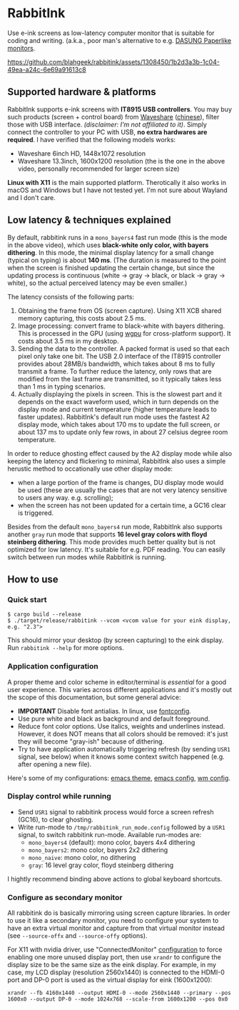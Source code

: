 # RabbitInk

Use e-ink screens as low-latency computer monitor that is suitable for coding and writing.
(a.k.a., poor man's alternative to e.g. [DASUNG Paperlike monitors](https://shop.dasung.com/products/dasung-e-ink-paperlike-hd-front-light-and-touch-13-3-monitor).

https://github.com/blahgeek/rabbitink/assets/1308450/1b2d3a3b-1c04-49ea-a24c-6e69a91613c8

## Supported hardware & platforms

RabbitInk supports e-ink screens with **IT8915 USB controllers**.
You may buy such products (screen + control board) from [Waveshare](https://www.waveshare.com/product/displays/e-paper.htm)
([chinese](https://www.waveshare.net/list.html?cat=288&sid=MjU5&sid2=NTU=&pno=1)), filter those with USB interface.
*(disclaimer: I'm not affiliated to it)*.
Simply connect the controller to your PC with USB, **no extra hardwares are required**.
I have verified that the following models works:

- Waveshare 6inch HD, 1448x1072 resolution
- Waveshare 13.3inch, 1600x1200 resolution (the is the one in the above video, personally recommended for larger screen size)

**Linux with X11** is the main supported platform. Therotically it also works in macOS and Windows but I have not tested yet.
I'm not sure about Wayland and I don't care.

## Low latency & techniques explained

By default, rabbitink runs in a `mono_bayers4` fast run mode (this is the mode in the above video),
which uses **black-white only color, with bayers dithering**.
In this mode, the minimal display latency for a small change (typical on typing) is about **140 ms**.
(The duration is measured to the point when the screen is finished updating the certain change,
but since the updating process is continuous (white -> gray -> black, or black -> gray -> white),
so the actual perceived latency may be even smaller.)

The latency consists of the following parts:

1. Obtaining the frame from OS (screen capture). Using X11 XCB shared memory capturing, this costs about 2.5 ms.
2. Image processing: convert frame to black-white with bayers dithering. This is processed in the GPU
(using [wgpu](https://github.com/gfx-rs/wgpu) for cross-platform support). It costs about 3.5 ms in my desktop.
3. Sending the data to the controller. A packed format is used so that each pixel only take one bit.
The USB 2.0 interface of the IT8915 controller provides about 28MB/s bandwidth, which takes about 8 ms to fully
transmit a frame. To further reduce the latency, only rows that are modified from the last frame are transmitted,
so it typically takes less than 1 ms in typing scenarios.
4. Actually displaying the pixels in screen. This is the slowest part and it depends on the exact waveform used,
which in turn depends on the display mode and current temperature (higher temperature leads to faster updates).
RabbitInk's default run mode uses the fastest A2 display mode, which takes about 170 ms to update the full screen,
or about 137 ms to update only few rows, in about 27 celsius degree room temperature.

In order to reduce ghosting effect caused by the A2 display mode while also keeping the latency
and flickering to minimal, RabbitInk also uses a simple herustic method
to occationally use other display mode:

- when a large portion of the frame is changes, DU display mode would be
used (these are usually the cases that are not very latency sensitive to users any way. e.g. scrolling);
- when the screen has not been updated for a certain time, a GC16 clear is triggered.


Besides from the default `mono_bayers4` run mode, RabbitInk also supports another `gray` run mode that supports
**16 level gray colors with floyd steinberg dithering**. This mode provides much better quality but is not optimized
for low latency. It's suitable for e.g. PDF reading. You can easily switch between run modes while RabbitInk is running.


## How to use

### Quick start

```
$ cargo build --release
$ ./target/release/rabbitink --vcom <vcom value for your eink display, e.g. "2.3">
```

This should mirror your desktop (by screen capturing) to the eink display.
Run `rabbitink --help` for more options.

### Application configuration

A proper theme and color scheme in editor/terminal is *essential* for a good user experience.
This varies across different applications and it's mostly out the scope of this documentation, but some general advice:

- **IMPORTANT** Disable font antialias. In linux, use [fontconfig](https://askubuntu.com/questions/396122/disabling-the-anti-aliasing-for-a-specific-font-with-users-fonts-conf).
- Use pure white and black as background and default foreground.
- Reduce font color options. Use italics, weights and underlines instead.
  However, it does NOT means that all colors should be removed:
  it's just they will become "gray-ish" because of dithering.
- Try to have application automatically triggering refresh (by sending `USR1` signal, see below)
  when it knows some context switch happened (e.g. after opening a new file).

Here's some of my configurations:
[emacs theme](https://github.com/blahgeek/emacs.d/blob/8263afe9e95839e17ffacd7713030e49bd64b16a/monoink-theme.el),
[emacs config](https://github.com/blahgeek/emacs.d/blob/8263afe9e95839e17ffacd7713030e49bd64b16a/init.el#L342-L362),
[wm config](https://github.com/blahgeek/i3config/blob/076fe53e97cabe8abb86bf0ec65580f74f10ac7d/config#L68-L73).

### Display control while running

- Send `USR1` signal to rabbitink process would force a screen refresh (GC16), to clear ghosting.
- Write run-mode to `/tmp/rabbitink_run_mode.config` followed by a `USR1` signal, to switch rabbitink run-mode.
  Available run-modes are:
  - `mono_bayers4` (default): mono color, bayers 4x4 dithering
  - `mono_bayers2`: mono color, bayers 2x2 dithering
  - `mono_naive`: mono color, no dithering
  - `gray`: 16 level gray color, floyd steinberg dithering
  
I hightly recommend binding above actions to global keyboard shortcuts.

### Configure as secondary monitor

All rabbitink do is basically mirroring using screen capture libraries.
In order to use it like a secondary monitor, you need to configure your system to have an extra virtual monitor
and capture from that virtual monitor instead (see `--source-offx` and `--source-offy` options).

For X11 with nvidia driver, use "ConnectedMonitor" [configuration](https://unix.stackexchange.com/questions/559918/how-to-add-virtual-monitor-with-nvidia-proprietary-driver)
to force enabling one more unused display port, then use `xrandr` to configure the display size to be
the same size as the eink display. For example, in my case, my LCD display (resolution 2560x1440) is connected to the HDMI-0 port and
DP-0 port is used as the virtual display for eink (1600x1200):

```
xrandr --fb 4160x1440 --output HDMI-0 --mode 2560x1440 --primary --pos 1600x0 --output DP-0 --mode 1024x768 --scale-from 1600x1200 --pos 0x0
```
